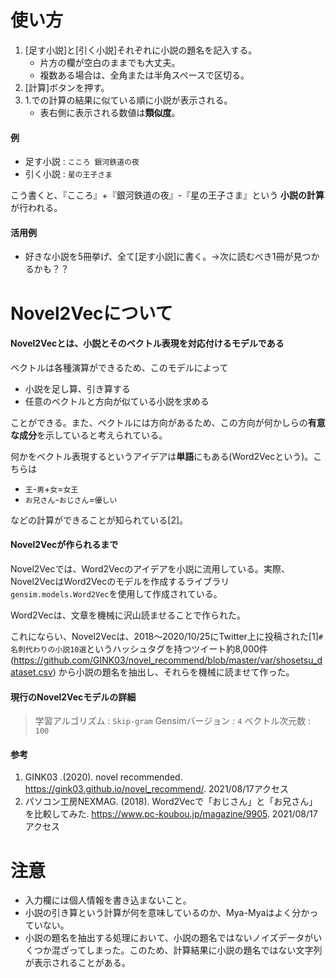 # 使い方
1. [足す小説]と[引く小説]それぞれに小説の題名を記入する。
    * 片方の欄が空白のままでも大丈夫。
    * 複数ある場合は、全角または半角スペースで区切る。
2. [計算]ボタンを押す。
3. 1.での計算の結果に似ている順に小説が表示される。
    * 表右側に表示される数値は**類似度**。

#### 例
* 足す小説 : `こころ 銀河鉄道の夜`
* 引く小説 : `星の王子さま`

こう書くと、『こころ』+『銀河鉄道の夜』-『星の王子さま』という **小説の計算** が行われる。

#### 活用例
* 好きな小説を5冊挙げ、全て[足す小説]に書く。→次に読むべき1冊が見つかるかも？？

# Novel2Vecについて
#### Novel2Vecとは、小説とそのベクトル表現を対応付けるモデルである
ベクトルは各種演算ができるため、このモデルによって

* 小説を足し算、引き算する
* 任意のベクトルと方向が似ている小説を求める

ことができる。また、ベクトルには方向があるため、この方向が何かしらの**有意な成分**を示していると考えられている。

何かをベクトル表現するというアイデアは**単語**にもある(Word2Vecという)。こちらは

* `王`-`男`+`女`=`女王`
* `お兄さん`-`おじさん`=`優しい`

などの計算ができることが知られている[2]。

#### Novel2Vecが作られるまで
Novel2Vecでは、Word2Vecのアイデアを小説に流用している。実際、Novel2VecはWord2Vecのモデルを作成するライブラリ`gensim.models.Word2Vec`を使用して作成されている。

Word2Vecは、文章を機械に沢山読ませることで作られた。

これにならい、Novel2Vecは、2018～2020/10/25にTwitter上に投稿された[1]`#名刺代わりの小説10選`というハッシュタグを持つツイート約8,000件(https://github.com/GINK03/novel_recommend/blob/master/var/shosetsu_dataset.csv) から小説の題名を抽出し、それらを機械に読ませて作った。

#### 現行のNovel2Vecモデルの詳細
> 学習アルゴリズム : `Skip-gram`
> Gensimバージョン : `4`
> ベクトル次元数 : `100`

#### 参考
1. GINK03 .(2020). novel recommended. https://gink03.github.io/novel_recommend/. 2021/08/17アクセス
2. パソコン工房NEXMAG. (2018). Word2Vecで「おじさん」と「お兄さん」を比較してみた. https://www.pc-koubou.jp/magazine/9905. 2021/08/17アクセス

# 注意
* 入力欄には個人情報を書き込まないこと。
* 小説の引き算という計算が何を意味しているのか、Mya-Myaはよく分かっていない。
* 小説の題名を抽出する処理において、小説の題名ではないノイズデータがいくつか混ざってしまった。このため、計算結果に小説の題名ではない文字列が表示されることがある。
